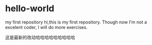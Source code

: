 # hello-world
my first repository
hi,this is my first repository. Though now I'm not a excelent coder, I will do more exercises.

这是最新的改动哈哈哈哈哈哈哈哈哈
